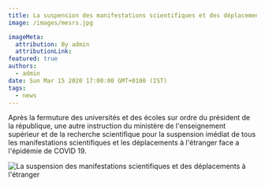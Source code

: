 ```yaml
---
title: La suspension des manifestations scientifiques et des déplacements à l'étranger.
image: /images/mesrs.jpg

imageMeta:
  attribution: By admin
  attributionLink:
featured: true
authors:
  - admin
date: Sun Mar 15 2020 17:00:00 GMT+0100 (IST)
tags:
  - news
---
```

Après la fermuture des universités et des écoles sur ordre du président de la république, une autre instruction du ministère de l'enseignement supérieur et de la recherche scientifique pour la suspension imédiat de tous les manifestations scientifiques et les déplacements à l'étranger face a l'épidémie de COVID 19.

![La suspension des manifestations scientifiques et des déplacements à l'étranger](/images/suspension-des-manifestations-scientifiques-et-des-deplacements.jpg)  
